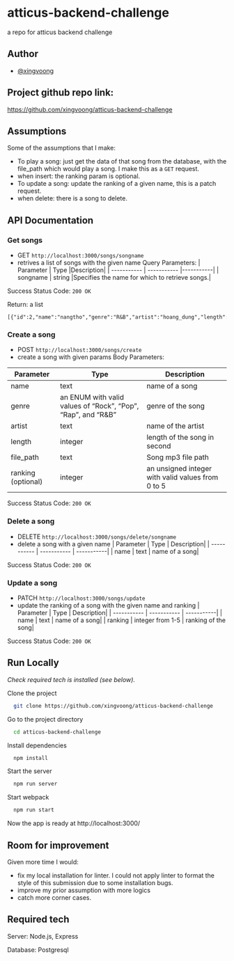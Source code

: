 
# atticus-backend-challenge
a repo for atticus backend challenge

## Author
- [@xingvoong](https://github.com/xingvoong)


## Project github repo link:
https://github.com/xingvoong/atticus-backend-challenge



## Assumptions
Some of the assumptions that I make:
- To play a song: just get the data of that song from the database, with the file_path which would play a song.  I make this as a `GET` request.
- when insert: the ranking param is optional.
- To update a song: update the ranking of a given name, this is a patch request.
- when delete: there is a song to delete.
## API Documentation

### Get songs
* GET `http://localhost:3000/songs/songname`
* retrives a list of songs with the given name
Query Parameters:
| Parameter   | Type        |Description|
| ----------- | ----------- |-----------|
| songname  | string    |Specifies the name for which to retrieve songs.|

Success Status Code: `200 OK`

Return: a list
```
[{"id":2,"name":"nangtho","genre":"R&B","artist":"hoang_dung","length":200,"file_path":"nangtho_file_path","ranking":3}]
```
### Create a song
- POST `http://localhost:3000/songs/create`
- create a song with given params
Body Parameters:

| Parameter   | Type        | Description|
| ----------- | ----------- | -----------|
| name        | text        | name of a song|
| genre        | an ENUM with valid values of “Rock”, “Pop”, “Rap”, and “R&B”        | genre of the song |
| artist       | text        | name of the artist|
| length  | integer     | length of the song in second|
| file_path  | text     | Song mp3 file path|
| ranking (optional)  |   integer   | an unsigned integer with valid values from 0 to 5|

Success Status Code: `200 OK`


### Delete a song
- DELETE `http://localhost:3000/songs/delete/songname`
- delete a song with a given name
| Parameter   | Type        | Description|
| ----------- | ----------- | -----------|
| name        | text        | name of a song|

Success Status Code: `200 OK`

### Update a song
- PATCH `http://localhost:3000/songs/update`
- update the ranking of a song with the given name and ranking
| Parameter   | Type        | Description|
| ----------- | ----------- | -----------|
| name        | text        | name of a song|
| ranking       | integer from 1-5        | ranking of the song|

Success Status Code: `200 OK`


## Run Locally
_Check required tech is installed (see below)._



Clone the project

```bash
  git clone https://github.com/xingvoong/atticus-backend-challenge
```

Go to the project directory

```bash
  cd atticus-backend-challenge
```

Install dependencies

```bash
  npm install
```

Start the server

```bash
  npm run server
```

Start webpack

```bash
  npm run start
```
Now the app is ready at http://localhost:3000/

## Room for improvement
Given more time I would:
- fix my local installation for linter.  I could not apply linter to format the style of this submission due to some installation bugs.
- improve my prior assumption with more logics
- catch more corner cases.
## Required tech
Server: Node.js, Express

Database: Postgresql